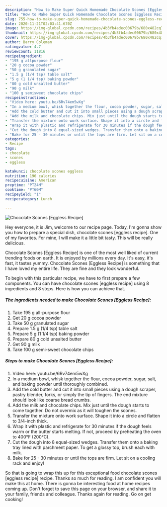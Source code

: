```yaml
---
description: "How to Make Super Quick Homemade Chocolate Scones [Eggless Recipe]"
title: "How to Make Super Quick Homemade Chocolate Scones [Eggless Recipe]"
slug: 755-how-to-make-super-quick-homemade-chocolate-scones-eggless-recipe
date: 2020-11-21T02:03:41.670Z
image: https://img-global.cpcdn.com/recipes/4b3fb4adec00679b/680x482cq70/chocolate-scones-eggless-recipe-recipe-main-photo.jpg
thumbnail: https://img-global.cpcdn.com/recipes/4b3fb4adec00679b/680x482cq70/chocolate-scones-eggless-recipe-recipe-main-photo.jpg
cover: https://img-global.cpcdn.com/recipes/4b3fb4adec00679b/680x482cq70/chocolate-scones-eggless-recipe-recipe-main-photo.jpg
author: Barry Coleman
ratingvalue: 4.7
reviewcount: 11816
recipeingredient:
- "195 g allpurpose flour"
- "20 g cocoa powder"
- "50 g granulated sugar"
- "1.5 g (1/4 tsp) table salt"
- "5 g (1 1/4 tsp) baking powder"
- "80 g cold unsalted butter"
- "90 g milk"
- "100 g semisweet chocolate chips"
recipeinstructions:
- "Video here: youtu.be/6Rv74em5wXg"
- "In a medium bowl, whisk together the flour, cocoa powder, sugar, salt, and baking powder until thoroughly combined."
- "Add the cold butter and cut it into small pieces using a dough scraper, pastry blender, forks, or simply the tip of fingers. The end mixture should look like coarse bread crumbs."
- "Add the milk and chocolate chips. Mix just until the dough starts to come together. Do not overmix as it will toughen the scones."
- "Transfer the mixture onto work surface. Shape it into a circle and flatten to 3/4-inch thick."
- "Wrap it with plastic and refrigerate for 30 minutes if the dough feels warm or the butter starts melting. If not, proceed by preheating the oven to 400°F (200°C)."
- "Cut the dough into 8 equal-sized wedges. Transfer them onto a baking tray lined with parchment paper. To get a glossy top, brush each with milk."
- "Bake for 25 - 30 minutes or until the tops are firm. Let sit on a cooling rack and enjoy!"
categories:
- Recipe
tags:
- chocolate
- scones
- eggless

katakunci: chocolate scones eggless 
nutrition: 196 calories
recipecuisine: American
preptime: "PT24M"
cooktime: "PT60M"
recipeyield: "1"
recipecategory: Lunch

---
```



![Chocolate Scones [Eggless Recipe]](https://img-global.cpcdn.com/recipes/4b3fb4adec00679b/680x482cq70/chocolate-scones-eggless-recipe-recipe-main-photo.jpg)

Hey everyone, it is Jim, welcome to our recipe page. Today, I'm gonna show you how to prepare a special dish, chocolate scones [eggless recipe]. One of my favorites. For mine, I will make it a little bit tasty. This will be really delicious.



Chocolate Scones [Eggless Recipe] is one of the most well liked of current trending foods on earth. It is enjoyed by millions every day. It's easy, it's fast, it tastes yummy. Chocolate Scones [Eggless Recipe] is something that I have loved my entire life. They are fine and they look wonderful.


To begin with this particular recipe, we have to first prepare a few components. You can have chocolate scones [eggless recipe] using 8 ingredients and 8 steps. Here is how you can achieve that.

<!--inarticleads1-->

##### The ingredients needed to make Chocolate Scones [Eggless Recipe]:

1. Take 195 g all-purpose flour
1. Get 20 g cocoa powder
1. Take 50 g granulated sugar
1. Prepare 1.5 g (1/4 tsp) table salt
1. Prepare 5 g (1 1/4 tsp) baking powder
1. Prepare 80 g cold unsalted butter
1. Get 90 g milk
1. Take 100 g semi-sweet chocolate chips




<!--inarticleads2-->

##### Steps to make Chocolate Scones [Eggless Recipe]:

1. Video here: youtu.be/6Rv74em5wXg
1. In a medium bowl, whisk together the flour, cocoa powder, sugar, salt, and baking powder until thoroughly combined.
1. Add the cold butter and cut it into small pieces using a dough scraper, pastry blender, forks, or simply the tip of fingers. The end mixture should look like coarse bread crumbs.
1. Add the milk and chocolate chips. Mix just until the dough starts to come together. Do not overmix as it will toughen the scones.
1. Transfer the mixture onto work surface. Shape it into a circle and flatten to 3/4-inch thick.
1. Wrap it with plastic and refrigerate for 30 minutes if the dough feels warm or the butter starts melting. If not, proceed by preheating the oven to 400°F (200°C).
1. Cut the dough into 8 equal-sized wedges. Transfer them onto a baking tray lined with parchment paper. To get a glossy top, brush each with milk.
1. Bake for 25 - 30 minutes or until the tops are firm. Let sit on a cooling rack and enjoy!




So that is going to wrap this up for this exceptional food chocolate scones [eggless recipe] recipe. Thanks so much for reading. I am confident you will make this at home. There is gonna be interesting food at home recipes coming up. Don't forget to save this page on your browser, and share it to your family, friends and colleague. Thanks again for reading. Go on get cooking!
